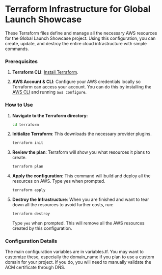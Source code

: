 # Terraform Infrastructure for Global Launch Showcase

These Terraform files define and manage all the necessary AWS resources for the Global Launch Showcase project. Using this configuration, you can create, update, and destroy the entire cloud infrastructure with simple commands.

### Prerequisites

1. **Terraform CLI**: [Install Terraform](https://learn.hashicorp.com/tutorials/terraform/install-cli).

2. **AWS Account & CLI**: Configure your AWS credentials locally so Terraform can access your account. You can do this by installing the [AWS CLI](https://aws.amazon.com/cli/) and running ``aws configure``.

### How to Use 

1. **Navigate to the Terraform directory:**

    ```bash
    cd terraform
    ```

2. **Initialize Terraform**:
This downloads the necessary provider plugins.

    ```bash
    terraform init
    ```

3. **Review the plan**:
Terraform will show you what resources it plans to create.

    ```bash
    terraform plan
    `````

4. **Apply the configuration**:
This command will build and deploy all the resources on AWS. Type yes when prompted.

    ```bash
    terraform apply
    ```

5. **Destroy the Infrastructure**:
When you are finished and want to tear down all the resources to avoid further costs, run:

    ```bash
    terraform destroy
    ```

    Type ``yes`` when prompted. This will remove all the AWS resources created by this configuration.

### Configuration Details

The main configuration variables are in variables.tf. You may want to customize these, especially the domain_name if you plan to use a custom domain for your project. If you do, you will need to manually validate the ACM certificate through DNS.
